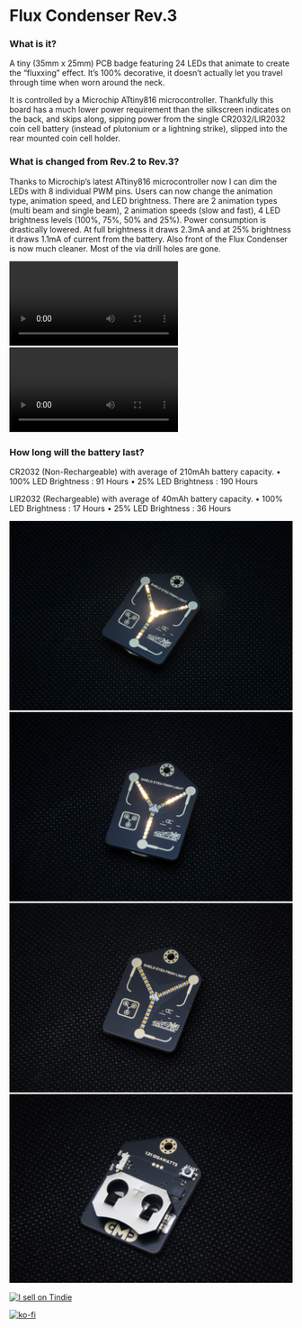 # Flux Condenser Rev.3

### **What is it?**

A tiny (35mm x 25mm) PCB badge featuring 24 LEDs that animate to create the “fluxxing” effect. It’s 100% decorative, it doesn’t actually let you travel through time when worn around the neck.

It is controlled by a Microchip ATtiny816 microcontroller. Thankfully this board has a much lower power requirement than the silkscreen indicates on the back, and skips along, sipping power from the single CR2032/LIR2032 coin cell battery (instead of plutonium or a lightning strike), slipped into the rear mounted coin cell holder.

### **What is changed from Rev.2 to Rev.3?**

Thanks to Microchip’s latest ATtiny816 microcontroller now I can dim the LEDs with 8 individual PWM pins. Users can now change the animation type, animation speed, and LED brightness. There are 2 animation types (multi beam and single beam), 2 animation speeds (slow and fast), 4 LED brightness levels (100%, 75%, 50% and 25%).  Power consumption is drastically lowered. At full brightness it draws 2.3mA and at 25% brightness it draws 1.1mA of current from the battery. Also front of the Flux Condenser is now much cleaner. Most of the via drill holes are gone.

![Multi Beam](/Photo/SingleBeamAnimation.mp4)
![Single Beam](/Photo/MultiBeamAnimation.mp4)

### **How long will the battery last?**

CR2032 (Non-Rechargeable) with average of 210mAh battery capacity.
•	100% LED Brightness :   91 Hours
•	25% LED Brightness	 :   190 Hours

LIR2032 (Rechargeable) with average of 40mAh battery capacity.
•	100% LED Brightness :   17 Hours
•	25% LED Brightness	 :   36 Hours


![Multi Beam](/Photo/FC_Rev.3_Front_mBeam.jpg)
![Single Beam](/Photo/FC_Rev.3_Front_sBeam.jpg)
![Front](/Photo/FC_Rev.3_Front.jpg)
![Back](/Photo/FC_Rev.3_Back.jpg)

<a href="https://www.tindie.com/stores/curiousmindsdev/?ref=offsite_badges&utm_source=sellers_Hojadurdy&utm_medium=badges&utm_campaign=badge_large"><img src="https://d2ss6ovg47m0r5.cloudfront.net/badges/tindie-larges.png" alt="I sell on Tindie" width="200" height="104"></a>

[![ko-fi](https://www.ko-fi.com/img/githubbutton_sm.svg)](https://ko-fi.com/O4O512Z0W)
